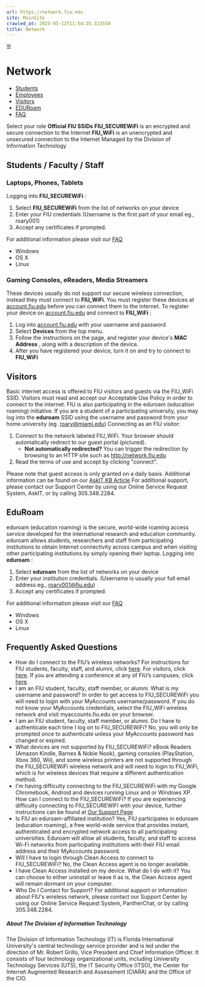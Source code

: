 ```yaml
---
url: https://network.fiu.edu
site: MainSite
crawled_at: 2025-05-13T11:54:25.333550
title: Network
---
```


☰
# Network
  * [Students](https://network.fiu.edu/#sfs)
  * [Employees](https://network.fiu.edu/#sfs)
  * [Visitors](https://network.fiu.edu/#visitors)
  * [EDURoam](https://network.fiu.edu/#eduroam)
  * [FAQ](https://network.fiu.edu/#faq)


Select your role
**Official FIU SSIDs**
**FIU_SECUREWiFi** is an encrypted and secure connection to the Internet
**FIU_WiFi** is an unencrypted and unsecured connection to the Internet
Managed by the Division of Information Technology
## Students / Faculty / Staff
### Laptops, Phones, Tablets
Logging into **FIU_SECUREWiFi** :
  1. Select **FIU_SECUREWiFi** from the list of networks on your device
  2. Enter your FIU credentials (Username is the first part of your email eg., roary001)
  3. Accept any certificates if prompted.


For additional information please visit our [FAQ](https://network.fiu.edu/#faq)
  * Windows
  * OS X
  * Linux


### Gaming Consoles, eReaders, Media Streamers
These devices usually do not support our secure wireless connection, instead they must connect to **FIU_WiFi**. You must register these devices at [account.fiu.edu](https://account.fiu.edu) before you can connect them to the internet.
To register your device on [account.fiu.edu](https://account.fiu.edu) and connect to **FIU_WiFi** :
  1. Log into [account.fiu.edu](https://account.fiu.edu) with your username and password
  2. Select **Devices** from the top menu.
  3. Follow the instructions on the page, and register your device's **MAC Address** , along with a description of the device.
  4. After you have registered your device, turn it on and try to connect to **FIU_WiFi**


## Visitors
Basic internet access is offered to FIU visitors and guests via the FIU_WiFi SSID. Visitors must read and accept our Acceptable Use Policy in order to connect to the internet. 
FIU is also participating in the eduroam (education roaming) initiative. If you are a student of a participating university, you may log into the **eduroam** SSID using the username and password from your home university (eg. roary@miami.edu)
Connecting as an FIU visitor:
  1. Connect to the network labeled FIU_WiFi. Your browser should automatically redirect to our guest portal (pictured).
     * **Not automatically redirected?** You can trigger the redirection by browsing to an HTTP site such as <http://network.fiu.edu>
  2. Read the terms of use and accept by clicking "connect".


Please note that guest access is only granted on a daily basis. Additional information can be found on our [AskIT KB Article](https://fiu.service-now.com/sp?id=kb_article&sys_id=c0e18960dbe6670419f173921f9619b9)
For additional support, please contact our Support Center by using our Online Service Request System, AskIT, or by calling 305.348.2284.
## EduRoam
eduroam (education roaming) is the secure, world-wide roaming access service developed for the international research and education community. eduroam allows students, researchers and staff from participating institutions to obtain Internet connectivity across campus and when visiting other participating institutions by simply opening their laptop.
Logging into **eduroam** :
  1. Select **eduroam** from the list of networks on your device
  2. Enter your institution credentials. (Username is usually your full email address eg., roary001@fiu.edu)
  3. Accept any certificates if prompted.


For additional information please visit our [FAQ](https://network.fiu.edu/#faq)
  * Windows
  * OS X
  * Linux


## Frequently Asked Questions
  * How do I connect to the FIU’s wireless networks?
For instructions for FIU students, faculty, staff, and alumni, click [here](https://network.fiu.edu/#sfs).
For visitors, click [here](https://network.fiu.edu/#visitors).
If you are attending a conference at any of FIU’s campuses, click [here](https://network.fiu.edu/#visitors).
  * I am an FIU student, faculty, staff member, or alumni. What is my username and password?
In order to get access to FIU_SECUREWiFi you will need to login with your MyAccounts username/password. If you do not know your MyAccounts credentials, select the FIU_WiFi wireless network and visit myaccounts.fiu.edu on your browser.
  * I am an FIU student, faculty, staff member, or alumni. Do I have to authenticate each time I log on to FIU_SECUREWiFi?
No, you will only be prompted once to authenticate unless your MyAccounts password has changed or expired.
  * What devices are not supported by FIU_SECUREWiFi? 
eBook Readers (Amazon Kindle, Barnes & Noble Nook), gaming consoles (PlayStation, Xbox 360, Wii), and some wireless printers are not supported through the FIU_SECUREWiFi wireless network and will need to login to FIU_WiFi, which is for wireless devices that require a different authentication method.
  * I'm having difficulty connecting to the FIU_SECUREWiFi with my Google Chromebook, Android and devices running Linux and or Windows XP. How can I connect to the FIU_SECUREWiFi?
If you are experiencing difficulty connecting to FIU_SECUREWIFI with your device, further instructions can be found at [Our Support Page](https://network.fiu.edu/support)
  * Is FIU an eduroam-affiliated institution? 
Yes, FIU participates in eduroam (education roaming), a free world-wide service that provides instant, authenticated and encrypted network access to all participating universities. Eduroam will allow all students, faculty, and staff to access Wi-Fi networks from participating institutions with their FIU email address and their MyAccounts password. 
  * Will I have to login through Clean Access to connect to FIU_SECUREWiFi?
No, the Clean Access agent is no longer available.
  * I have Clean Access installed on my device. What do I do with it?
You can choose to either uninstall or leave it as is, the Clean Access agent will remain dormant on your computer.
  * Who Do I Contact for Support?
For additional support or information about FIU's wireless network, please contact our Support Center by using our Online Service Request System, PantherChat, or by calling 305.348.2284.


##### About The Division of Information Technology
The Division of Information Technology (IT) is Florida International University's central technology service provider and is led under the direction of Mr. Robert Grillo, Vice President and Chief Information Officer. It consists of four technology organizational units, including University Technology Services (UTS), the IT Security Office (ITSO), the Center for Internet Augmented Research and Assessment (CIARA) and the Office of the CIO.
